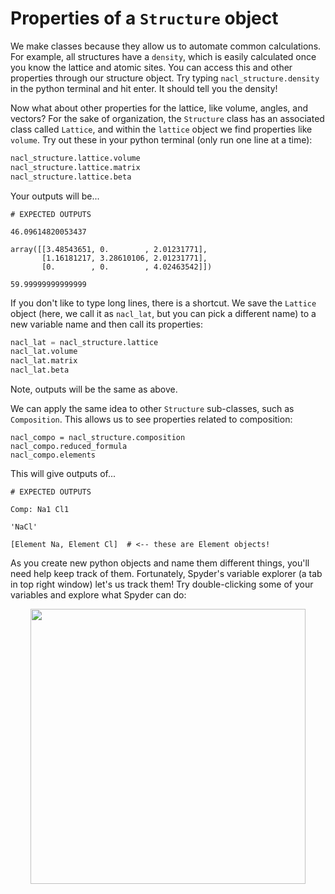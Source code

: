 
# Properties of a `Structure` object

We make classes because they allow us to automate common calculations. For example, all structures have a `density`, which is easily calculated once you know the lattice and atomic sites. You can access this and other properties through our structure object. Try typing `nacl_structure.density` in the python terminal and hit enter. It should tell you the density!

Now what about other properties for the lattice, like volume, angles, and vectors? For the sake of organization, the `Structure` class has an associated class called `Lattice`, and within the `lattice` object we find properties like `volume`. Try out these in your python terminal (only run one line at a time):

```python
nacl_structure.lattice.volume
nacl_structure.lattice.matrix
nacl_structure.lattice.beta
```

Your outputs will be...

```
# EXPECTED OUTPUTS

46.09614820053437

array([[3.48543651, 0.        , 2.01231771],
       [1.16181217, 3.28610106, 2.01231771],
       [0.        , 0.        , 4.02463542]])

59.99999999999999
```

If you don't like to type long lines, there is a shortcut.  We save the `Lattice` object (here, we call it as `nacl_lat`, but you can pick a different name) to a new variable name and then call its properties:

```python
nacl_lat = nacl_structure.lattice
nacl_lat.volume
nacl_lat.matrix
nacl_lat.beta
```

Note, outputs will be the same as above.

We can apply the same idea to other `Structure` sub-classes, such as `Composition`. This allows us to see properties related to composition:
```
nacl_compo = nacl_structure.composition
nacl_compo.reduced_formula
nacl_compo.elements
```

This will give outputs of...

```
# EXPECTED OUTPUTS

Comp: Na1 Cl1

'NaCl'

[Element Na, Element Cl]  # <-- these are Element objects!
```

As you create new python objects and name them different things, you'll need help keep track of them. Fortunately, Spyder's variable explorer (a tab in top right window) let's us track them! Try double-clicking some of your variables and explore what Spyder can do:

<!-- This is an image of the Spyder IDE variable explorer -->
<p align="center" style="margin-bottom:40px;">
<img src="https://docs.spyder-ide.org/current/_images/variable-explorer-execution.gif"  height=440 style="max-height: 440px;">
</p>

